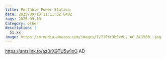 ```yaml
---
title: Portable Power Station,
date: 2025-09-10T11:11:32.640Z
tags: 2025-09-10
Category: other
description: |
  51.xx
image: https://m.media-amazon.com/images/I/71PXr3hPxVL._AC_SL1500_.jpg
---
```

https://amzlink.to/az0rXGTU5w1nO
AD